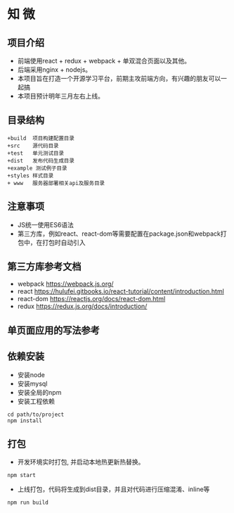 # 知 微
## 项目介绍
* 前端使用react + redux + webpack + 单双混合页面以及其他。
* 后端采用nginx + nodejs。
* 本项目旨在打造一个开源学习平台，前期主攻前端方向，有兴趣的朋友可以一起搞
* 本项目预计明年三月左右上线。

## 目录结构
```
+build  项目构建配置目录
+src    源代码目录
+test   单元测试目录
+dist   发布代码生成目录
+example 测试例子目录
+styles 样式目录
+ www   服务器部署相关api及服务目录

```

## 注意事项
* JS统一使用ES6语法
* 第三方库，例如react、react-dom等需要配置在package.json和webpack打包中，在打包时自动引入

## 第三方库参考文档
* webpack https://webpack.js.org/
* react https://hulufei.gitbooks.io/react-tutorial/content/introduction.html
* react-dom https://reactjs.org/docs/react-dom.html
* redux https://redux.js.org/docs/introduction/

## 单页面应用的写法参考

## 依赖安装
* 安装node
* 安装mysql
* 安装全局的npm
* 安装工程依赖
```
cd path/to/project
npm install
```

## 打包
* 开发环境实时打包, 并启动本地热更新热替换。
```
npm start
```

* 上线打包，代码将生成到dist目录，并且对代码进行压缩混淆、inline等
```
npm run build
```
